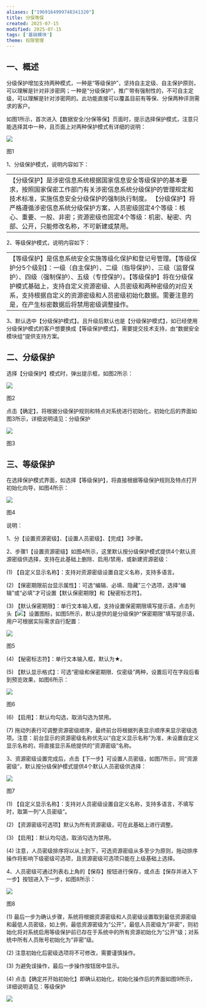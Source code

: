 ```yaml
---
aliases: ["1969164999748341320"]
title: 分保等保
created: 2025-07-15
modified: 2025-07-15
tags: ['基础模块']
theme: 权限管理
---
```


## 一、**概述**

分级保护增加支持两种模式，一种是“等级保护”，坚持自主定级、自主保护原则，可以理解是针对非涉密网；一种是“分级保护”，推广带有强制性的，不可自主定级，可以理解是针对涉密网的。此功能直接可以覆盖目前有等保、分保两种评测需求的客户。

如图1所示，首次进入【数据安全/分保等保】页面时，提示选择保护模式，注意只能选择其中一种，且页面上对两种保护模式有详细的说明：

![](https://myhelpdoc.oss-cn-heyuan.aliyuncs.com/mdimages/4abf76a55f53731b630b95954cfe39a5.jpg)

图1

1、分级保护模式，说明内容如下：

|  |
| --- |
| 【分级保护】是涉密信息系统根据国家信息安全等级保护的基本要求，按照国家保密工作部门有关涉密信息系统分级保护的管理规定和技术标准，实施信息安全分级保护的强制执行制度。  【分级保护】将严格遵循涉密信息系统分级保护方案，人员密级固定4个等级：核心、重要、一般、非密；资源密级也固定4个等级：机密、秘密、内部、公开，只能修改名称，不可新建或禁用。 |

2、等级保护模式，说明内容如下：

|  |
| --- |
| 【等级保护】是信息系统安全实施等级化保护和登记号管理。【等级保护分5个级别】：一级（自主保护）、二级（指导保护）、三级（监督保护）、四级（强制保护）、五级（专控保护）。【等级保护】将在分级保护模式基础上，支持自定义资源密级、人员密级和两种密级的对应关系，支持根据自定义的资源密级和人员密级初始化数据。需要注意的是，在产生标密数据后将禁用密级调整操作。 |

3、默认选中【分级保护模式】。且升级后默认也是【分级保护模式】，如已经使用分级保护模式的客户想要换成【等级保护模式】，需要提交技术支持，由“数据安全模块组”提供支持方案。

## 二、**分级保护**

选择【分级保护】模式时，弹出提示框，如图2所示：

![](https://myhelpdoc.oss-cn-heyuan.aliyuncs.com/mdimages/d1d6ee56f50f01194aab50764ca9ce03.jpg)

图2

点击【确定】，将根据分级保护规则和特点对系统进行初始化，初始化后的界面如图3所示，详细说明请见：分级保护

![](https://myhelpdoc.oss-cn-heyuan.aliyuncs.com/mdimages/763b088d5c2547a5e50a745e78bdee6d.jpg)

图3

## 三、**等级保护**

在选择保护模式界面，如选择【等级保护】，将直接根据等级保护规则及特点打开初始化向导，如图4所示：

![](https://myhelpdoc.oss-cn-heyuan.aliyuncs.com/mdimages/42c56527c525805f462d50cbb0ccdd0b.jpg)

图4

说明：

1、分【设置资源密级】、【设置人员密级】、【完成】3步骤。

2、步骤1【设置资源密级】如图4所示，这里默认按分级保护模式提供4个默认资源密级供选择，支持在此基础上删除、启用/禁用，或新建资源密级：

(1) 【自定义显示名称】：支持对资源密级设置自定义名称，支持多语言。

(2) 【保密期限前台显示属性】：可选“编辑、必填、隐藏”三个选项，选择“编辑”或“必填”才可设置【默认保密期限】和【秘密标志符】。

(3) 【默认保密期限】：单行文本输入框，支持设置保密期限填写提示语，点击列头【![](https://myhelpdoc.oss-cn-heyuan.aliyuncs.com/mdimages/e94cc9a484d7e4c57d5e36accd644042.jpg)】设置图标，如图5所示，默认提供的是分级保护“保密期限”填写提示语，用户可根据实际需求自行配置：

![](https://myhelpdoc.oss-cn-heyuan.aliyuncs.com/mdimages/e7d8d9de252cb623ff896a7003645e90.jpg)

图5

(4) 【秘密标志符】：单行文本输入框，默认为★。

(5) 【默认显示格式】：可选“密级和保密期限、仅密级”两种，设置后可在字段后看到预览效果，如图6所示：

![](https://myhelpdoc.oss-cn-heyuan.aliyuncs.com/mdimages/4be5bdd20717cf634bc88c4ab39a787b.jpg)

图6

(6) 【启用】：默认均勾选，取消勾选为禁用。

(7) 拖动列表行可调整资源密级顺序，最终前台将根据列表显示顺序来显示密级选项。注意：前台显示的资源密级名称优先以“自定义显示名称”为准，未设置自定义显示名称的，将直接显示系统提供的“资源密级”名称。

3、资源密级设置完成后，点击【下一步】可设置人员密级，如图7所示，同“资源密级”，默认按分级保护模式提供4个默认人员密级供选择：

![](https://myhelpdoc.oss-cn-heyuan.aliyuncs.com/mdimages/d5760d471a4273bd88a787ae76eb4f3d.jpg)

图7

(1) 【自定义显示名称】：支持对人员密级设置自定义名称，支持多语言，不填写时，取第一列“人员密级”。

(2) 【资源密级可选项】默认为所有资源密级，可在此基础上进行调整。

(3) 【启用】：默认均勾选，取消勾选为禁用。

(4) 注意，人员密级排序将以从上到下，可选资源密级从多至少为原则，拖动排序操作将影响下级密级可选项，且资源密级可选项只能在上级基础上选择。

4、人员密级可通过列表右上角的【保存】按钮进行保存，或点击【保存并进入下一步】按钮进入下一步，如图8所示：

![](https://myhelpdoc.oss-cn-heyuan.aliyuncs.com/mdimages/e5e8e0c242408a190c63920f07534a1c.jpg)

图8

(1) 最后一步为确认步骤，系统将根据资源密级和人员密级设置取到最低资源密级和最低人员密级，如上例，最低资源密级为“公开”，最低人员密级为“非密”，则初始化将对系统启用等级保护前已存在于系统中的所有资源初始化为“公开”级；对系统中所有人员账号初始化为“非密”级。

(2) 注意初始化后密级选项将不可修改，需要谨慎操作。

(3) 为避免误操作，最后一步操作按钮居中显示。

(4) 点击【确定并开始初始化】即确认初始化，初始化操作后的界面如图9所示，详细说明请见：等级保护

![](https://myhelpdoc.oss-cn-heyuan.aliyuncs.com/mdimages/6c11872f2eb5d01b01911e13d31c364c.jpg)

